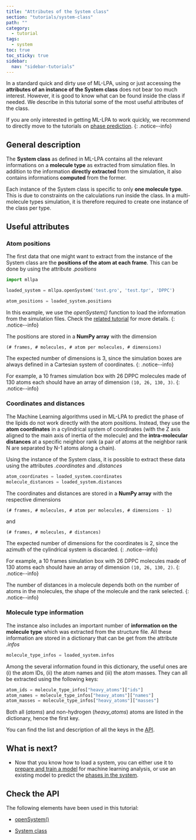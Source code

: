 ```yaml
---
title: "Attributes of the System class"
section: "tutorials/system-class"
path: ""
category:
  - tutorial
tags:
  - system
toc: true
toc_sticky: true
sidebar:
  nav: "sidebar-tutorials"
---
```


In a standard quick and dirty use of ML-LPA, using or just accessing the **attributes of an instance of the System class**
does not bear too much interest. However, it is good to know what can be found inside the class if needed.
We describe in this tutorial some of the most useful attributes of the class.

If you are only interested in getting ML-LPA to work quickly, we recommend to directly
move to the tutorials on [phase prediction]().
{: .notice--info}

## General description

The **System class** as defined in ML-LPA contains all the relevant informations on a **molecule type** as extracted from simulation files.
In addition to the information **directly extracted** from the simulation, it also contains informations **computed** from the former.

Each instance of the System class is specific to only **one molecule type**. This is due to
constraints on the calculations run inside the class. In a multi-molecule types simulation, it
is therefore required to create one instance of the class per type.

## Useful attributes

### Atom positions

The first data that one might want to extract from the instance of the System class
are the **positions of the atom at each frame**. This can be done by using the attribute *.positions*

```python
import mllpa

loaded_system = mllpa.openSystem('test.gro', 'test.tpr', 'DPPC')

atom_positions = loaded_system.positions
```

In this example, we use the *openSystem()* function to load the information from
the simulation files. Check the [related tutorial](/mllpa/documentation/tutorials/loading-files/1-simulation-files/) for more details.
{: .notice--info}

The positions are stored in a **NumPy array** with the dimension

```(# frames, # molecules, # atom per molecules, # dimensions)```

The expected number of dimensions is 3, since the simulation boxes are always defined in a Cartesian system of coordinates.
{: .notice--info}

For example, a 10 frames simulation box with 26 DPPC molecules made of 130 atoms each should have an array of dimension ```(10, 26, 130, 3)```.
{: .notice--info}

### Coordinates and distances

The Machine Learning algorithms used in ML-LPA to predict the phase of the lipids do not work
directly with the atom positions. Instead, they use the **atom coordinates** in a cylindrical
system of coordinates (with the Z axis aligned to the main axis of inertia of the molecule) and
the **intra-molecular distances** at a specific neighbor rank (a pair of atoms at the neighbor rank N
are separated by N-1 atoms along a chain).

Using the instance of the System class, it is possible to extract these data using the attributes
*.coordinates* and *.distances*

```python
atom_coordinates = loaded_system.coordinates
molecule_distances = loaded_system.distances
```

The coordinates and distances are stored in a **NumPy array** with the respective dimensions

```(# frames, # molecules, # atom per molecules, # dimensions - 1)```

and

```(# frames, # molecules, # distances)```

The expected number of dimensions for the coordinates is 2, since the azimuth of the cylindrical system is discarded.
{: .notice--info}

For example, a 10 frames simulation box with 26 DPPC molecules made of 130 atoms each should have an array of dimension ```(10, 26, 130, 2)```.
{: .notice--info}

The number of distances in a molecule depends both on the number of atoms in the molecules, the shape of the molecule and the rank selected.
{: .notice--info}

### Molecule type information

The instance also includes an important number of **information on the molecule type** which was extracted from the structure file.
All these information are stored in a dictionary that can be get from the attribute *.infos*

```python
molecule_type_infos = loaded_system.infos
```

Among the several information found in this dictionary, the useful ones are (i) the atom IDs, (ii) the atom names and (iii) the atom masses. They can all
be extracted using the following keys:

```python
atom_ids = molecule_type_infos["heavy_atoms"]["ids"]
atom_names = molecule_type_infos["heavy_atoms"]["names"]
atom_masses = molecule_type_infos["heavy_atoms"]["masses"]
```

Both all (*atoms*) and non-hydrogen (*heavy_atoms*) atoms are listed in the dictionary, hence the first key.

You can find the list and description of all the keys in the [API](/mllpa/documentation/api/classes/system/).

## What is next?

* Now that you know how to load a system, you can either use it to [prepare and train a model](/mllpa/documentation/tutorials/phase-prediction/1-training/) for
    machine learning analysis, or use an existing model to predict the [phases in the system](/mllpa/documentation/tutorials/phase-prediction/3-ml-prediction/).

## Check the API

The following elements have been used in this tutorial:

* [openSystem()](/mllpa/documentation/api/common/opensystem/)

* [System class](/mllpa/documentation/api/classes/system/)
